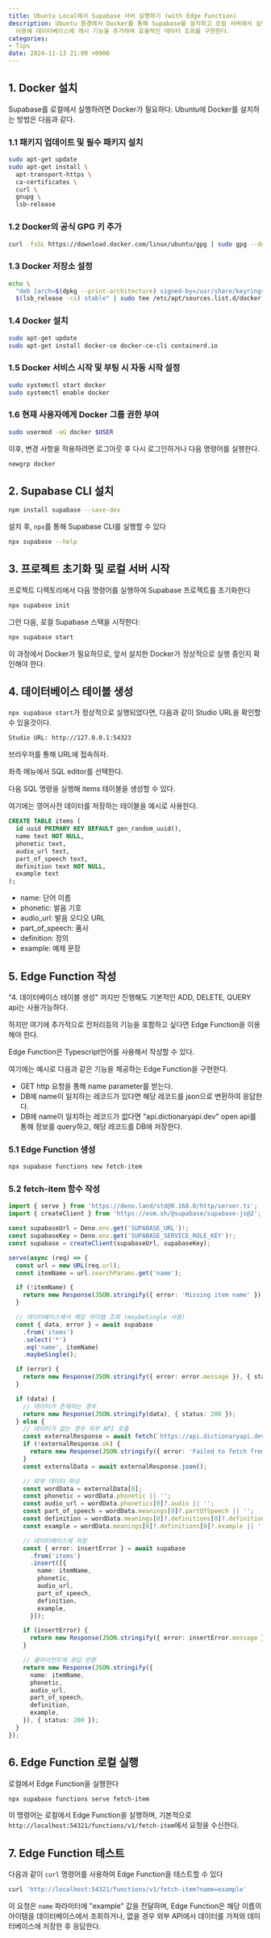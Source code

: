 ```yaml
---
title: Ubuntu Local에서 Supabase 서버 실행하기 (with Edge Function)
description: Ubuntu 환경에서 Docker를 통해 Supabase를 설치하고 로컬 서버에서 실행하는 방법을 안내한다. 또한, 외부 API를
  이용해 데이터베이스에 캐시 기능을 추가하여 효율적인 데이터 조회를 구현한다.
categories:
- Tips
date: 2024-11-13 21:09 +0900
---
```

## 1. Docker 설치

Supabase를 로컬에서 실행하려면 Docker가 필요하다. Ubuntu에 Docker를 설치하는 방법은 다음과 같다.

### 1.1 패키지 업데이트 및 필수 패키지 설치
```bash
sudo apt-get update
sudo apt-get install \
  apt-transport-https \
  ca-certificates \
  curl \
  gnupg \
  lsb-release
```

### 1.2 Docker의 공식 GPG 키 추가
```bash
curl -fsSL https://download.docker.com/linux/ubuntu/gpg | sudo gpg --dearmor -o /usr/share/keyrings/docker-archive-keyring.gpg
```

### 1.3 Docker 저장소 설정
```bash
echo \
  "deb [arch=$(dpkg --print-architecture) signed-by=/usr/share/keyrings/docker-archive-keyring.gpg] https://download.docker.com/linux/ubuntu \
  $(lsb_release -cs) stable" | sudo tee /etc/apt/sources.list.d/docker.list > /dev/null
```

### 1.4 Docker 설치
```bash
sudo apt-get update
sudo apt-get install docker-ce docker-ce-cli containerd.io
```

### 1.5 Docker 서비스 시작 및 부팅 시 자동 시작 설정
```bash
sudo systemctl start docker
sudo systemctl enable docker
```

### 1.6 현재 사용자에게 Docker 그룹 권한 부여
```bash
sudo usermod -aG docker $USER
```

이후, 변경 사항을 적용하려면 로그아웃 후 다시 로그인하거나 다음 명령어를 실행한다.

```bash
newgrp docker
```

## 2. Supabase CLI 설치

```bash
npm install supabase --save-dev
```

설치 후, `npx`를 통해 Supabase CLI를 실행할 수 있다

```bash
npx supabase --help
```

## 3. 프로젝트 초기화 및 로컬 서버 시작

프로젝트 디렉토리에서 다음 명령어를 실행하여 Supabase 프로젝트를 초기화한다

```bash
npx supabase init
```

그런 다음, 로컬 Supabase 스택을 시작한다:

```bash
npx supabase start
```

이 과정에서 Docker가 필요하므로, 앞서 설치한 Docker가 정상적으로 실행 중인지 확인해야 한다.

## 4. 데이터베이스 테이블 생성

`npx supabase start`가 정상적으로 실행되었다면, 다음과 같이 Studio URL을 확인할 수 있을것이다.
```bash
Studio URL: http://127.0.0.1:54323
```
브라우저를 통해 URL에 접속하자.

좌측 메뉴에서 SQL editor를 선택한다.

다음 SQL 명령을 실행해 items 테이블을 생성할 수 있다.

여기에는 영어사전 데이터를 저장하는 테이블을 예시로 사용한다.

```sql
CREATE TABLE items (
  id uuid PRIMARY KEY DEFAULT gen_random_uuid(),
  name text NOT NULL,
  phonetic text,
  audio_url text,
  part_of_speech text,
  definition text NOT NULL,
  example text
);
```

- name: 단어 이름
- phonetic: 발음 기호
- audio_url: 발음 오디오 URL
- part_of_speech: 품사
- definition: 정의
- example: 예제 문장


## 5. Edge Function 작성
"4. 데이터베이스 테이블 생성" 까지만 진행해도 기본적인 ADD, DELETE, QUERY api는 사용가능하다.

하지만 여기에 추가적으로 전처리등의 기능을 포함하고 싶다면 Edge Function을 이용해야 한다.

Edge Function은 Typescript언어를 사용해서 작성할 수 있다.

여기에는 예시로 다음과 같은 기능을 제공하는 Edge Function을 구현한다.
- GET http 요청을 통해 name parameter를 받는다.
- DB에 name이 일치하는 레코드가 있다면 해당 레코드를 json으로 변환하여 응답한다.
- DB에 name이 일치하는 레코드가 없다면 "api.dictionaryapi.dev" open api를 통해 정보를 query하고, 해당 레코드를 DB에 저장한다.

### 5.1 Edge Function 생성
```bash
npx supabase functions new fetch-item
```

### 5.2 fetch-item 함수 작성
```typescript
import { serve } from 'https://deno.land/std@0.168.0/http/server.ts';
import { createClient } from 'https://esm.sh/@supabase/supabase-js@2';

const supabaseUrl = Deno.env.get('SUPABASE_URL')!;
const supabaseKey = Deno.env.get('SUPABASE_SERVICE_ROLE_KEY')!;
const supabase = createClient(supabaseUrl, supabaseKey);

serve(async (req) => {
  const url = new URL(req.url);
  const itemName = url.searchParams.get('name');

  if (!itemName) {
    return new Response(JSON.stringify({ error: 'Missing item name' }), { status: 400 });
  }

  // 데이터베이스에서 해당 아이템 조회 (maybeSingle 사용)
  const { data, error } = await supabase
    .from('items')
    .select('*')
    .eq('name', itemName)
    .maybeSingle();

  if (error) {
    return new Response(JSON.stringify({ error: error.message }), { status: 500 });
  }

  if (data) {
    // 데이터가 존재하는 경우
    return new Response(JSON.stringify(data), { status: 200 });
  } else {
    // 데이터가 없는 경우 외부 API 호출
    const externalResponse = await fetch(`https://api.dictionaryapi.dev/api/v2/entries/en/${itemName}`);
    if (!externalResponse.ok) {
      return new Response(JSON.stringify({ error: 'Failed to fetch from external API' }), { status: 500 });
    }
    const externalData = await externalResponse.json();

    // 외부 데이터 파싱
    const wordData = externalData[0];
    const phonetic = wordData.phonetic || '';
    const audio_url = wordData.phonetics[0]?.audio || '';
    const part_of_speech = wordData.meanings[0]?.partOfSpeech || '';
    const definition = wordData.meanings[0]?.definitions[0]?.definition || 'No definition available';
    const example = wordData.meanings[0]?.definitions[0]?.example || '';

    // 데이터베이스에 저장
    const { error: insertError } = await supabase
      .from('items')
      .insert([{
        name: itemName,
        phonetic,
        audio_url,
        part_of_speech,
        definition,
        example,
      }]);

    if (insertError) {
      return new Response(JSON.stringify({ error: insertError.message }), { status: 500 });
    }

    // 클라이언트에 응답 반환
    return new Response(JSON.stringify({
      name: itemName,
      phonetic,
      audio_url,
      part_of_speech,
      definition,
      example,
    }), { status: 200 });
  }
});

```

## 6. Edge Function 로컬 실행

로컬에서 Edge Function을 실행한다
```bash
npx supabase functions serve fetch-item
```
이 명령어는 로컬에서 Edge Function을 실행하며, 기본적으로 `http://localhost:54321/functions/v1/fetch-item`에서 요청을 수신한다.

## 7. Edge Function 테스트

다음과 같이 `curl` 명령어를 사용하여 Edge Function을 테스트할 수 있다
```bash
curl 'http://localhost:54321/functions/v1/fetch-item?name=example'
```
이 요청은 `name` 파라미터에 "example" 값을 전달하며, Edge Function은 해당 이름의 아이템을 데이터베이스에서 조회하거나, 없을 경우 외부 API에서 데이터를 가져와 데이터베이스에 저장한 후 응답한다.

